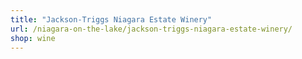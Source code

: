 ```yaml
---
title: "Jackson-Triggs Niagara Estate Winery"
url: /niagara-on-the-lake/jackson-triggs-niagara-estate-winery/
shop: wine
---
```

